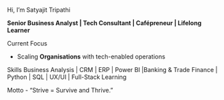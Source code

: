 Hi, I’m Satyajit Tripathi  

**Senior Business Analyst | Tech Consultant | Cafépreneur | Lifelong Learner**  

Current Focus
- Scaling **Organisations** with tech-enabled operations  

Skills
Business Analysis | CRM | ERP | Power BI |Banking & Trade Finance | Python | SQL | UX/UI | Full-Stack Learning  

Motto - “Strive = Survive and Thrive.”  

